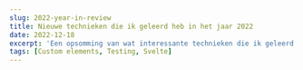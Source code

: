 ```yaml
---
slug: 2022-year-in-review
title: Nieuwe technieken die ik geleerd heb in het jaar 2022
date: 2022-12-18
excerpt: 'Een opsomming van wat interessante technieken die ik geleerd heb in 2022'
tags: [Custom elements, Testing, Svelte]
---
```


<script>
  import MarkerHighlight from "$lib/components/style/marker-highlight.svelte";
</script>
